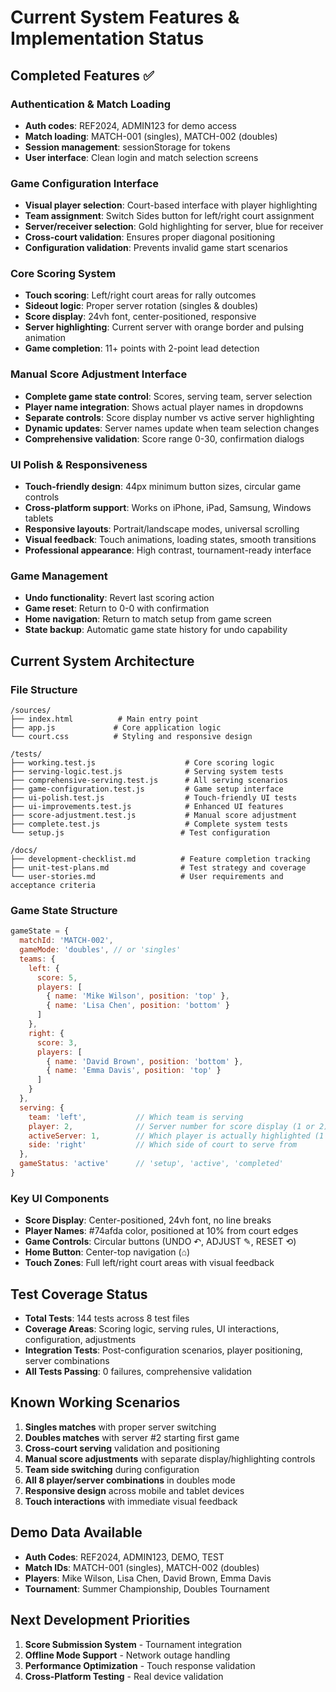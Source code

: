 # Current System Features & Implementation Status

## Completed Features ✅

### Authentication & Match Loading
- **Auth codes**: REF2024, ADMIN123 for demo access
- **Match loading**: MATCH-001 (singles), MATCH-002 (doubles)
- **Session management**: sessionStorage for tokens
- **User interface**: Clean login and match selection screens

### Game Configuration Interface
- **Visual player selection**: Court-based interface with player highlighting
- **Team assignment**: Switch Sides button for left/right court assignment
- **Server/receiver selection**: Gold highlighting for server, blue for receiver
- **Cross-court validation**: Ensures proper diagonal positioning
- **Configuration validation**: Prevents invalid game start scenarios

### Core Scoring System
- **Touch scoring**: Left/right court areas for rally outcomes
- **Sideout logic**: Proper server rotation (singles & doubles)
- **Score display**: 24vh font, center-positioned, responsive
- **Server highlighting**: Current server with orange border and pulsing animation
- **Game completion**: 11+ points with 2-point lead detection

### Manual Score Adjustment Interface
- **Complete game state control**: Scores, serving team, server selection
- **Player name integration**: Shows actual player names in dropdowns
- **Separate controls**: Score display number vs active server highlighting
- **Dynamic updates**: Server names update when team selection changes
- **Comprehensive validation**: Score range 0-30, confirmation dialogs

### UI Polish & Responsiveness
- **Touch-friendly design**: 44px minimum button sizes, circular game controls
- **Cross-platform support**: Works on iPhone, iPad, Samsung, Windows tablets
- **Responsive layouts**: Portrait/landscape modes, universal scrolling
- **Visual feedback**: Touch animations, loading states, smooth transitions
- **Professional appearance**: High contrast, tournament-ready interface

### Game Management
- **Undo functionality**: Revert last scoring action
- **Game reset**: Return to 0-0 with confirmation
- **Home navigation**: Return to match setup from game screen
- **State backup**: Automatic game state history for undo capability

## Current System Architecture

### File Structure
```
/sources/
├── index.html          # Main entry point
├── app.js             # Core application logic
└── court.css          # Styling and responsive design

/tests/
├── working.test.js                    # Core scoring logic
├── serving-logic.test.js              # Serving system tests
├── comprehensive-serving.test.js      # All serving scenarios
├── game-configuration.test.js         # Game setup interface
├── ui-polish.test.js                  # Touch-friendly UI tests
├── ui-improvements.test.js            # Enhanced UI features
├── score-adjustment.test.js           # Manual score adjustment
├── complete.test.js                   # Complete system tests
└── setup.js                          # Test configuration

/docs/
├── development-checklist.md          # Feature completion tracking
├── unit-test-plans.md                # Test strategy and coverage
└── user-stories.md                   # User requirements and acceptance criteria
```

### Game State Structure
```javascript
gameState = {
  matchId: 'MATCH-002',
  gameMode: 'doubles', // or 'singles'
  teams: {
    left: { 
      score: 5, 
      players: [
        { name: 'Mike Wilson', position: 'top' },
        { name: 'Lisa Chen', position: 'bottom' }
      ]
    },
    right: { 
      score: 3, 
      players: [
        { name: 'David Brown', position: 'bottom' },
        { name: 'Emma Davis', position: 'top' }
      ]
    }
  },
  serving: {
    team: 'left',           // Which team is serving
    player: 2,              // Server number for score display (1 or 2)
    activeServer: 1,        // Which player is actually highlighted (1 or 2)
    side: 'right'           // Which side of court to serve from
  },
  gameStatus: 'active'      // 'setup', 'active', 'completed'
}
```

### Key UI Components
- **Score Display**: Center-positioned, 24vh font, no line breaks
- **Player Names**: #74afda color, positioned at 10% from court edges
- **Game Controls**: Circular buttons (UNDO ↶, ADJUST ✎, RESET ⟲)
- **Home Button**: Center-top navigation (⌂)
- **Touch Zones**: Full left/right court areas with visual feedback

## Test Coverage Status
- **Total Tests**: 144 tests across 8 test files
- **Coverage Areas**: Scoring logic, serving rules, UI interactions, configuration, adjustments
- **Integration Tests**: Post-configuration scenarios, player positioning, server combinations
- **All Tests Passing**: 0 failures, comprehensive validation

## Known Working Scenarios
1. **Singles matches** with proper server switching
2. **Doubles matches** with server #2 starting first game
3. **Cross-court serving** validation and positioning
4. **Manual score adjustments** with separate display/highlighting controls
5. **Team side switching** during configuration
6. **All 8 player/server combinations** in doubles mode
7. **Responsive design** across mobile and tablet devices
8. **Touch interactions** with immediate visual feedback

## Demo Data Available
- **Auth Codes**: REF2024, ADMIN123, DEMO, TEST
- **Match IDs**: MATCH-001 (singles), MATCH-002 (doubles)
- **Players**: Mike Wilson, Lisa Chen, David Brown, Emma Davis
- **Tournament**: Summer Championship, Doubles Tournament

## Next Development Priorities
1. **Score Submission System** - Tournament integration
2. **Offline Mode Support** - Network outage handling
3. **Performance Optimization** - Touch response validation
4. **Cross-Platform Testing** - Real device validation
